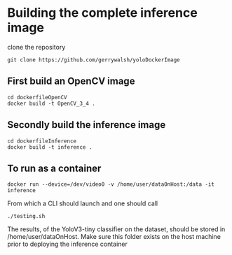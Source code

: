 # Building the complete inference image 
clone the repository

```
git clone https://github.com/gerrywalsh/yoloDockerImage
```

## First build an OpenCV image

```
cd dockerfileOpenCV
docker build -t OpenCV_3_4 .
```

## Secondly build the inference image

```
cd dockerfileInference
docker build -t inference .
```

## To run as a container

```
docker run --device=/dev/video0 -v /home/user/dataOnHost:/data -it inference
```

From which a CLI should launch and one should call

```
./testing.sh
```

The results, of the YoloV3-tiny classifier on the dataset, should be stored in /home/user/dataOnHost. Make sure this folder exists on the host machine prior to deploying the inference container
